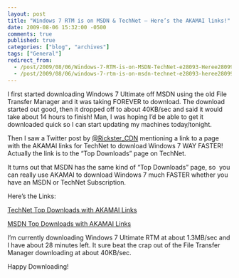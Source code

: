 ```yaml
---
layout: post
title: "Windows 7 RTM is on MSDN & TechNet – Here’s the AKAMAI links!"
date: 2009-08-06 15:32:00 -0500
comments: true
published: true
categories: ["blog", "archives"]
tags: ["General"]
redirect_from: 
  - /post/2009/08/06/Windows-7-RTM-is-on-MSDN-TechNet-e28093-Heree28099s-the-AKAMAI-links!
  - /post/2009/08/06/windows-7-rtm-is-on-msdn-technet-e28093-heree28099s-the-akamai-links!
---
```

<!-- more -->
<p>I first started downloading Windows 7 Ultimate off MSDN using the old File Transfer Manager and it was taking FOREVER to download. The download started out good, then it dropped off to about 40KB/sec and said it would take about 14 hours to finish! Man, I was hoping I’d be able to get it downloaded quick so I can start updating my machines today/tonight.</p>  <p>Then I saw a Twitter post by <a href="http://twitter.com/Rickster_CDN" target="_blank">@Rickster_CDN</a> mentioning a link to a page with the AKAMAI links for TechNet to download Windows 7 WAY FASTER! Actually the link is to the “Top Downloads” page on TechNet.</p>  <p>It turns out that MSDN has the same kind of “Top Downloads” page, so&#160; you can really use AKAMAI to download Windows 7 much FASTER whether you have an MSDN or TechNet Subscription.</p>  <p>Here’s the Links:</p>  <p><a href="https://technet.microsoft.com/en-us/subscriptions/securedownloads/dd692862.aspx" target="_blank">TechNet Top Downloads with AKAMAI Links</a></p>  <p><a href="https://msdn.microsoft.com/en-us/subscriptions/securedownloads/bb608344.aspx" target="_blank">MSDN Top Downloads with AKAMAI Links</a></p>  <p>I’m currently downloading Windows 7 Ultimate RTM at about 1.3MB/sec and I have about 28 minutes left. It sure beat the crap out of the File Transfer Manager downloading at about 40KB/sec.</p>  <p>Happy Downloading!</p>
